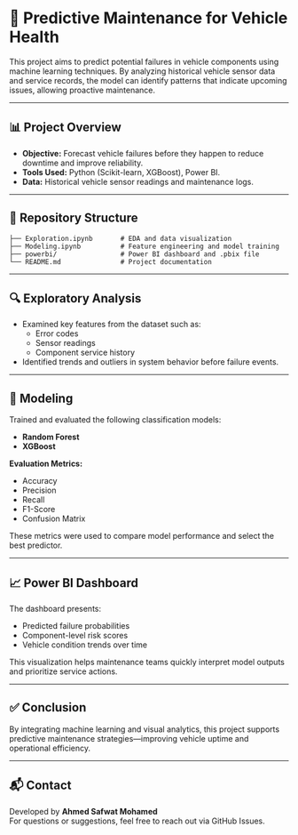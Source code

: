 
# 🚗 Predictive Maintenance for Vehicle Health

This project aims to predict potential failures in vehicle components using machine learning techniques. By analyzing historical vehicle sensor data and service records, the model can identify patterns that indicate upcoming issues, allowing proactive maintenance.

---

## 📊 Project Overview

- **Objective:** Forecast vehicle failures before they happen to reduce downtime and improve reliability.
- **Tools Used:** Python (Scikit-learn, XGBoost), Power BI.
- **Data:** Historical vehicle sensor readings and maintenance logs.

---

## 📁 Repository Structure

```
├── Exploration.ipynb       # EDA and data visualization
├── Modeling.ipynb          # Feature engineering and model training
├── powerbi/                # Power BI dashboard and .pbix file
└── README.md               # Project documentation
```

---

## 🔍 Exploratory Analysis

- Examined key features from the dataset such as:
  - Error codes
  - Sensor readings
  - Component service history
- Identified trends and outliers in system behavior before failure events.

---

## 🧠 Modeling

Trained and evaluated the following classification models:

- **Random Forest**
- **XGBoost**

**Evaluation Metrics:**

- Accuracy  
- Precision  
- Recall  
- F1-Score  
- Confusion Matrix  

These metrics were used to compare model performance and select the best predictor.

---

## 📈 Power BI Dashboard

The dashboard presents:

- Predicted failure probabilities
- Component-level risk scores
- Vehicle condition trends over time

This visualization helps maintenance teams quickly interpret model outputs and prioritize service actions.

---

## ✅ Conclusion

By integrating machine learning and visual analytics, this project supports predictive maintenance strategies—improving vehicle uptime and operational efficiency.

---

## 📬 Contact

Developed by **Ahmed Safwat Mohamed**  
For questions or suggestions, feel free to reach out via GitHub Issues.
